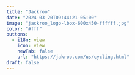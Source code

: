 ```yaml
---
title: "Jackroo"
date: "2024-03-20T09:44:21-05:00"
image: "jackroo_logo-lbox-600x450-ffffff.jpg"
color: "#fff"
buttons:
  - i18n: view
    icon: view
    newTab: false
    url: "https://jakroo.com/us/cycling.html"
draft: false
---
```



